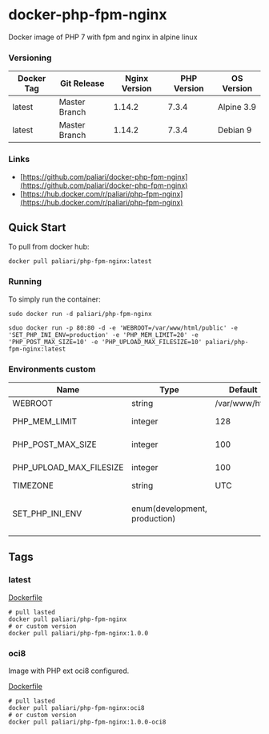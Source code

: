 # docker-php-fpm-nginx
Docker image of PHP 7 with fpm and nginx in alpine linux


### Versioning
| Docker Tag | Git Release | Nginx Version | PHP Version | OS Version |
|-----|-------|-----|--------|--------|
| latest | Master Branch |1.14.2 | 7.3.4 | Alpine 3.9 |
| latest | Master Branch |1.14.2 | 7.3.4 | Debian 9 |

### Links
- [https://github.com/paliari/docker-php-fpm-nginx](https://github.com/paliari/docker-php-fpm-nginx)
- [https://hub.docker.com/r/paliari/php-fpm-nginx](https://hub.docker.com/r/paliari/php-fpm-nginx)

## Quick Start
To pull from docker hub:
```
docker pull paliari/php-fpm-nginx:latest
```
### Running
To simply run the container:
```
sudo docker run -d paliari/php-fpm-nginx

sduo docker run -p 80:80 -d -e 'WEBROOT=/var/www/html/public' -e 'SET_PHP_INI_ENV=production' -e 'PHP_MEM_LIMIT=20' -e 'PHP_POST_MAX_SIZE=10' -e 'PHP_UPLOAD_MAX_FILESIZE=10' paliari/php-fpm-nginx:latest
```

### Environments custom
| Name | Type | Default | Info | 
|-----|-----|-----|-----|
| WEBROOT | string | /var/www/html | Set custom webroot |
| PHP_MEM_LIMIT | integer | 128 | Define PHP memory limit in MB |
| PHP_POST_MAX_SIZE | integer | 100 | Define PHP post max size in MB |
| PHP_UPLOAD_MAX_FILESIZE | integer | 100 | Define PHP upload max filesize in MB |
| TIMEZONE | string | UTC | Set custom timezone |
| SET_PHP_INI_ENV | enum(development, production) | | If defined, create /usr/local/etc/php/php.ini (recommended in production) |

## Tags

### latest

[Dockerfile](https://github.com/paliari/docker-php-fpm-nginx/blob/master/nginx/Dockerfile)

```
# pull lasted
docker pull paliari/php-fpm-nginx
# or custom version
docker pull paliari/php-fpm-nginx:1.0.0
```

### oci8

Image with PHP ext oci8 configured.

[Dockerfile](https://github.com/paliari/docker-php-fpm-nginx/blob/master/oci8/Dockerfile)

```
# pull lasted
docker pull paliari/php-fpm-nginx:oci8
# or custom version
docker pull paliari/php-fpm-nginx:1.0.0-oci8
```
